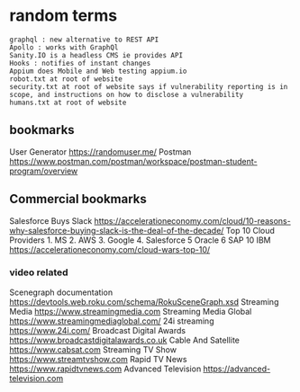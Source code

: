 # random terms

```
graphql : new alternative to REST API
Apollo : works with GraphQl
Sanity.IO is a headless CMS ie provides API
Hooks : notifies of instant changes
Appium does Mobile and Web testing appium.io
robot.txt at root of website
security.txt at root of website says if vulnerability reporting is in scope, and instructions on how to disclose a vulnerability
humans.txt at root of website
```



## bookmarks

User Generator  https://randomuser.me/ 
Postman https://www.postman.com/postman/workspace/postman-student-program/overview

## Commercial bookmarks

Salesforce Buys Slack https://accelerationeconomy.com/cloud/10-reasons-why-salesforce-buying-slack-is-the-deal-of-the-decade/
Top 10 Cloud Providers 1. MS 2. AWS 3. Google 4. Salesforce 5 Oracle 6 SAP 10 IBM https://accelerationeconomy.com/cloud-wars-top-10/

### video related

Scenegraph documentation https://devtools.web.roku.com/schema/RokuSceneGraph.xsd
Streaming Media https://www.streamingmedia.com
Streaming Media Global https://www.streamingmediaglobal.com/
24i streaming https://www.24i.com/
Broadcast Digital Awards https://www.broadcastdigitalawards.co.uk
Cable And Satellite https://www.cabsat.com
Streaming TV Show https://www.streamtvshow.com
Rapid TV News https://www.rapidtvnews.com
Advanced Television https://advanced-television.com
